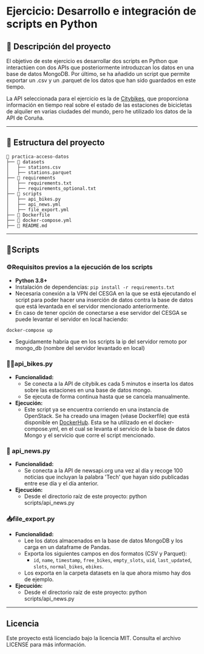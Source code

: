 # Ejercicio: Desarrollo e integración de scripts en Python

## 📜 Descripción del proyecto

El objetivo de este ejercicio es desarrollar dos scripts en Python que interactúen con dos APIs que posteriormente introduzcan los datos en una base de datos MongoDB. Por último, se ha añadido un script que permite exportar un .csv y un .parquet de los datos que han sido guardados en este tiempo.

La API seleccionada para el ejercicio es la de [Citybikes](https://citybik.es/), que proporciona información en tiempo real sobre el estado de las estaciones de bicicletas de alquiler en varias ciudades del mundo, pero he utilizado los datos de la API de Coruña.

---

## 📁 Estructura del proyecto

```plaintext
📂 practica-acceso-datos
├── 📁 datasets
│   ├── stations.csv
│   ├── stations.parquet
├── 📁 requirements
│   ├── requirements.txt
│   ├── requirements_optional.txt
├── 📁 scripts
│   ├── api_bikes.py
│   ├── api_news.yml
│   ├── file_export.yml
├── 🐳 Dockerfile
├── 🐳 docker-compose.yml
├── 📄 README.md
```

---

## 📝Scripts

###  ⚙️Requisitos previos a la ejecución de los scripts
- **Python 3.8+**
- Instalación de dependencias: ```pip install -r requirements.txt```
- Necesaria conexión a la VPN del CESGA en la que se está ejecutando el script para poder hacer una inserción de datos contra la base de datos que está levantada en el servidor mencionado anteriormente.
- En caso de tener opción de conectarse a ese servidor del CESGA se puede levantar el servidor en local haciendo:
```bash
docker-compose up
```
- Seguidamente habría que en los scripts la ip del servidor remoto por mongo_db (nombre del servidor levantado en local)

### 🚴‍♂️api_bikes.py
- **Funcionalidad:**
  - Se conecta a la API de citybik.es cada 5 minutos e inserta los datos sobre las estaciones en una base de datos mongo.
  - Se ejecuta de forma continua hasta que se cancela manualmente.
- **Ejecución:**
   - Este script ya se encuentra corriendo en una instancia de OpenStack. Se ha creado una imagen (véase Dockerfile) que está disponible en   [DockerHub](https://hub.docker.com/r/inesposes/practica-acceso-datos). Esta se ha utilizado en el docker-compose.yml, en el cual se levanta el servicio de la base de datos Mongo y el servicio que corre el script mencionado.
### 📰 api_news.py
- **Funcionalidad:**
  - Se conecta a la API de newsapi.org una vez al día y recoge 100 noticias que incluyan la palabra 'Tech' que hayan sido publicadas entre ese día y el día anterior.
- **Ejecución:**
   - Desde el directorio raíz de este proyecto: python scripts/api_news.py

### 📥file_export.py
- **Funcionalidad:**
  - Lee los datos almacenados en la base de datos MongoDB y los carga en un dataframe de Pandas.
  - Exporta los siguientes campos en dos formatos (CSV y Parquet):
    - `id`, `name`, `timestamp`, `free_bikes`, `empty_slots`, `uid`, `last_updated`, `slots`, `normal_bikes`, `ebikes`.
  - Los exporta en la carpeta datasets en la que ahora mismo hay dos de ejemplo.
- **Ejecución:**
   - Desde el directorio raíz de este proyecto: python scripts/api_news.py

---

## Licencia

Este proyecto está licenciado bajo la licencia MIT. Consulta el archivo LICENSE para más información.


